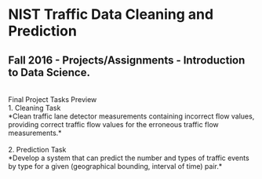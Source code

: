 # NIST Traffic Data Cleaning and Prediction
## Fall 2016 - Projects/Assignments - Introduction to Data Science. <br />
<br />
Final Project Tasks Preview<br />
1. Cleaning Task<br />
  *Clean traffic lane detector measurements containing incorrect flow values, providing correct traffic flow values for the erroneous traffic flow measurements.*<br />
<br />
2. Prediction Task<br />
  *Develop a system that can predict the number and types of traffic events by type for a given (geographical bounding, interval of time) pair.*<br />
